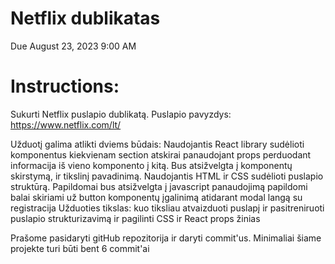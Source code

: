 # Netflix dublikatas

Due August 23, 2023 9:00 AM

# Instructions:

Sukurti Netflix puslapio dublikatą. Puslapio pavyzdys: https://www.netflix.com/lt/

Užduotį galima atlikti dviems būdais:
Naudojantis React library sudėlioti komponentus kiekvienam section atskirai panaudojant props perduodant informacija iš vieno komponento į kitą. Bus atsižvelgta į komponentų skirstymą, ir tikslinį pavadinimą.
Naudojantis HTML ir CSS sudėlioti puslapio struktūrą. Papildomai bus atsižvelgta į javascript panaudojimą papildomi balai skiriami už button komponentų įgalinimą atidarant modal langą su registracija
Užduoties tikslas: kuo tiksliau atvaizduoti puslapį ir pasitreniruoti puslapio strukturizavimą ir pagilinti CSS ir React props žinias

Prašome pasidaryti gitHub repozitorija ir daryti commit'us. Minimaliai šiame projekte turi būti bent 6 commit'ai
